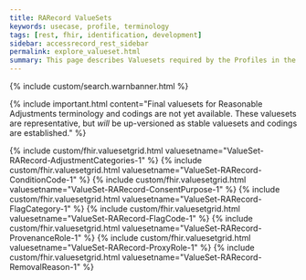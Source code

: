 ```yaml
---
title: RARecord ValueSets
keywords: usecase, profile, terminology
tags: [rest, fhir, identification, development]
sidebar: accessrecord_rest_sidebar
permalink: explore_valueset.html
summary: This page describes Valuesets required by the Profiles in the FHIR&reg; Reasonable Adjustments API.
---
```

{% include custom/search.warnbanner.html %}

{% include important.html content="Final valuesets for Reasonable Adjustments terminology and codings are not yet available. These valuesets are representative, but _will_ be up-versioned as stable valuesets and codings are established." %}

{% include custom/fhir.valuesetgrid.html
valuesetname="ValueSet-RARecord-AdjustmentCategories-1" %}
{% include custom/fhir.valuesetgrid.html
valuesetname="ValueSet-RARecord-ConditionCode-1" %}
{% include custom/fhir.valuesetgrid.html
valuesetname="ValueSet-RARecord-ConsentPurpose-1" %}
{% include custom/fhir.valuesetgrid.html
valuesetname="ValueSet-RARecord-FlagCategory-1" %}
{% include custom/fhir.valuesetgrid.html
valuesetname="ValueSet-RARecord-FlagCode-1" %}
{% include custom/fhir.valuesetgrid.html
valuesetname="ValueSet-RARecord-ProvenanceRole-1" %}
{% include custom/fhir.valuesetgrid.html
valuesetname="ValueSet-RARecord-ProxyRole-1" %}
{% include custom/fhir.valuesetgrid.html
valuesetname="ValueSet-RARecord-RemovalReason-1" %}
